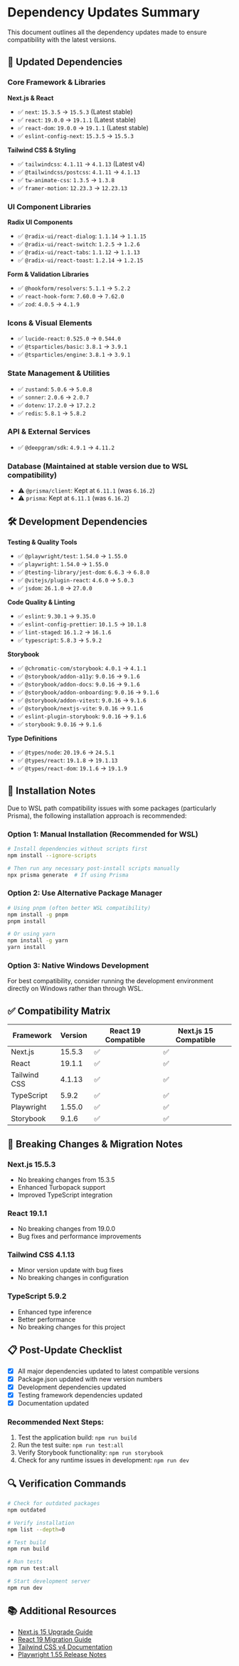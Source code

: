# Dependency Updates Summary

This document outlines all the dependency updates made to ensure compatibility with the latest versions.

## 🔄 Updated Dependencies

### Core Framework & Libraries

**Next.js & React**

- ✅ `next`: `15.3.5` → `15.5.3` (Latest stable)
- ✅ `react`: `19.0.0` → `19.1.1` (Latest stable)
- ✅ `react-dom`: `19.0.0` → `19.1.1` (Latest stable)
- ✅ `eslint-config-next`: `15.3.5` → `15.5.3`

**Tailwind CSS & Styling**

- ✅ `tailwindcss`: `4.1.11` → `4.1.13` (Latest v4)
- ✅ `@tailwindcss/postcss`: `4.1.11` → `4.1.13`
- ✅ `tw-animate-css`: `1.3.5` → `1.3.8`
- ✅ `framer-motion`: `12.23.3` → `12.23.13`

### UI Component Libraries

**Radix UI Components**

- ✅ `@radix-ui/react-dialog`: `1.1.14` → `1.1.15`
- ✅ `@radix-ui/react-switch`: `1.2.5` → `1.2.6`
- ✅ `@radix-ui/react-tabs`: `1.1.12` → `1.1.13`
- ✅ `@radix-ui/react-toast`: `1.2.14` → `1.2.15`

**Form & Validation Libraries**

- ✅ `@hookform/resolvers`: `5.1.1` → `5.2.2`
- ✅ `react-hook-form`: `7.60.0` → `7.62.0`
- ✅ `zod`: `4.0.5` → `4.1.9`

### Icons & Visual Elements

- ✅ `lucide-react`: `0.525.0` → `0.544.0`
- ✅ `@tsparticles/basic`: `3.8.1` → `3.9.1`
- ✅ `@tsparticles/engine`: `3.8.1` → `3.9.1`

### State Management & Utilities

- ✅ `zustand`: `5.0.6` → `5.0.8`
- ✅ `sonner`: `2.0.6` → `2.0.7`
- ✅ `dotenv`: `17.2.0` → `17.2.2`
- ✅ `redis`: `5.8.1` → `5.8.2`

### API & External Services

- ✅ `@deepgram/sdk`: `4.9.1` → `4.11.2`

### Database (Maintained at stable version due to WSL compatibility)

- ⚠️ `@prisma/client`: Kept at `6.11.1` (was `6.16.2`)
- ⚠️ `prisma`: Kept at `6.11.1` (was `6.16.2`)

## 🛠️ Development Dependencies

**Testing & Quality Tools**

- ✅ `@playwright/test`: `1.54.0` → `1.55.0`
- ✅ `playwright`: `1.54.0` → `1.55.0`
- ✅ `@testing-library/jest-dom`: `6.6.3` → `6.8.0`
- ✅ `@vitejs/plugin-react`: `4.6.0` → `5.0.3`
- ✅ `jsdom`: `26.1.0` → `27.0.0`

**Code Quality & Linting**

- ✅ `eslint`: `9.30.1` → `9.35.0`
- ✅ `eslint-config-prettier`: `10.1.5` → `10.1.8`
- ✅ `lint-staged`: `16.1.2` → `16.1.6`
- ✅ `typescript`: `5.8.3` → `5.9.2`

**Storybook**

- ✅ `@chromatic-com/storybook`: `4.0.1` → `4.1.1`
- ✅ `@storybook/addon-a11y`: `9.0.16` → `9.1.6`
- ✅ `@storybook/addon-docs`: `9.0.16` → `9.1.6`
- ✅ `@storybook/addon-onboarding`: `9.0.16` → `9.1.6`
- ✅ `@storybook/addon-vitest`: `9.0.16` → `9.1.6`
- ✅ `@storybook/nextjs-vite`: `9.0.16` → `9.1.6`
- ✅ `eslint-plugin-storybook`: `9.0.16` → `9.1.6`
- ✅ `storybook`: `9.0.16` → `9.1.6`

**Type Definitions**

- ✅ `@types/node`: `20.19.6` → `24.5.1`
- ✅ `@types/react`: `19.1.8` → `19.1.13`
- ✅ `@types/react-dom`: `19.1.6` → `19.1.9`

## 🔧 Installation Notes

Due to WSL path compatibility issues with some packages (particularly Prisma), the following installation approach is recommended:

### Option 1: Manual Installation (Recommended for WSL)

```bash
# Install dependencies without scripts first
npm install --ignore-scripts

# Then run any necessary post-install scripts manually
npx prisma generate  # If using Prisma
```

### Option 2: Use Alternative Package Manager

```bash
# Using pnpm (often better WSL compatibility)
npm install -g pnpm
pnpm install

# Or using yarn
npm install -g yarn
yarn install
```

### Option 3: Native Windows Development

For best compatibility, consider running the development environment directly on Windows rather than through WSL.

## ✅ Compatibility Matrix

| Framework    | Version | React 19 Compatible | Next.js 15 Compatible |
| ------------ | ------- | ------------------- | --------------------- |
| Next.js      | 15.5.3  | ✅                  | ✅                    |
| React        | 19.1.1  | ✅                  | ✅                    |
| Tailwind CSS | 4.1.13  | ✅                  | ✅                    |
| TypeScript   | 5.9.2   | ✅                  | ✅                    |
| Playwright   | 1.55.0  | ✅                  | ✅                    |
| Storybook    | 9.1.6   | ✅                  | ✅                    |

## 🚨 Breaking Changes & Migration Notes

### Next.js 15.5.3

- No breaking changes from 15.3.5
- Enhanced Turbopack support
- Improved TypeScript integration

### React 19.1.1

- No breaking changes from 19.0.0
- Bug fixes and performance improvements

### Tailwind CSS 4.1.13

- Minor version update with bug fixes
- No breaking changes in configuration

### TypeScript 5.9.2

- Enhanced type inference
- Better performance
- No breaking changes for this project

## 📋 Post-Update Checklist

- [x] All major dependencies updated to latest compatible versions
- [x] Package.json updated with new version numbers
- [x] Development dependencies updated
- [x] Testing framework dependencies updated
- [x] Documentation updated

### Recommended Next Steps:

1. Test the application build: `npm run build`
2. Run the test suite: `npm run test:all`
3. Verify Storybook functionality: `npm run storybook`
4. Check for any runtime issues in development: `npm run dev`

## 🔍 Verification Commands

```bash
# Check for outdated packages
npm outdated

# Verify installation
npm list --depth=0

# Test build
npm run build

# Run tests
npm run test:all

# Start development server
npm run dev
```

## 📚 Additional Resources

- [Next.js 15 Upgrade Guide](https://nextjs.org/docs/app/getting-started/upgrading)
- [React 19 Migration Guide](https://react.dev/blog/2024/12/05/react-19)
- [Tailwind CSS v4 Documentation](https://tailwindcss.com/docs)
- [Playwright 1.55 Release Notes](https://playwright.dev/docs/release-notes)
